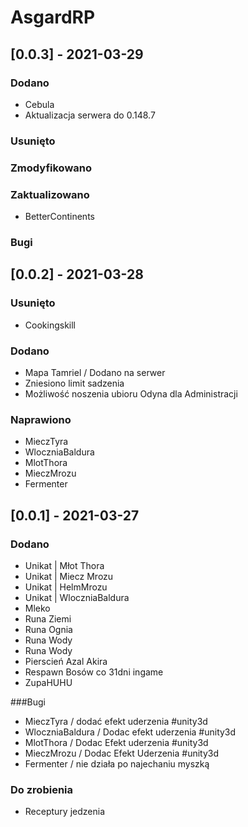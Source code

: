 # AsgardRP

## [0.0.3] - 2021-03-29
### Dodano
- Cebula
- Aktualizacja serwera do 0.148.7

### Usunięto

### Zmodyfikowano

### Zaktualizowano
- BetterContinents

### Bugi

## [0.0.2] - 2021-03-28
### Usunięto
- Cookingskill

### Dodano
- Mapa Tamriel / Dodano na serwer
- Zniesiono limit sadzenia 
- Możliwość noszenia ubioru Odyna dla Administracji
### Naprawiono
- MieczTyra
- WloczniaBaldura
- MlotThora
- MieczMrozu
- Fermenter

## [0.0.1] - 2021-03-27
### Dodano
- Unikat | Młot Thora
- Unikat | Miecz Mrozu
- Unikat | HelmMrozu
- Unikat | WloczniaBaldura
- Mleko
- Runa Ziemi
- Runa Ognia
- Runa Wody
- Runa Wody
- Pierscień Azal Akira
- Respawn Bosów co 31dni ingame
- ZupaHUHU

###Bugi

- MieczTyra / dodać efekt uderzenia #unity3d
- WloczniaBaldura / Dodac efekt uderzenia #unity3d
- MlotThora / Dodac Efekt uderzenia #unity3d
- MieczMrozu / Dodac Efekt Uderzenia #unity3d
- Fermenter / nie działa po najechaniu myszką

### Do zrobienia
- Receptury jedzenia
